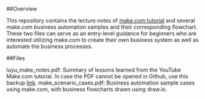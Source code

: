 ##Overview

This repository contains the lecture notes of [make.com tutorial](https://www.youtube.com/watch?v=9C_MSg8aclU&list=PLHi9LZK4z4R6bF2K2f4qjNz9-_Kq27dBp) and several make.com business automation samples and their corresponding flowchart. These two files can serve as an entry-level guidance for beginners who are interested utilizing make.com to create their own business system as well as automate the business processes.

##Files

luyu_make_notes.pdf: Summary of lessons learned from the YouTube Make.com tutorial. In case the PDF cannot be opened in Github, use this backup [link](https://drive.google.com/file/d/1amXgDaqTTeNFWwH29XQ5vZKRQ6nbh9bU/view?usp=sharing). 
make_scenario_cases.pdf: Business automation sample cases using make.com, with business flowcharts drawn using draw.io.
